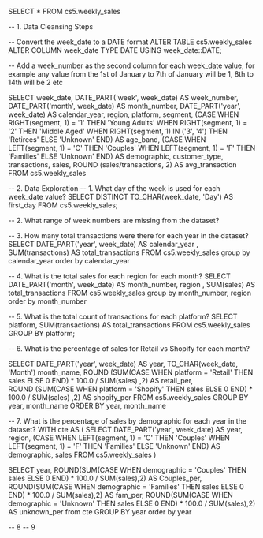 SELECT * FROM cs5.weekly_sales

-- 1. Data Cleansing Steps

-- Convert the week_date to a DATE format
ALTER TABLE cs5.weekly_sales ALTER COLUMN week_date TYPE DATE USING week_date::DATE;

-- Add a week_number as the second column for each week_date value, for example any value from the 1st of January to 7th of January will be 1, 8th to 14th will be 2 etc

SELECT week_date,
 DATE_PART('week', week_date) AS week_number,
 DATE_PART('month', week_date) AS month_number,
 DATE_PART('year', week_date) AS calendar_year,
 region, platform, segment,
 (CASE
     WHEN RIGHT(segment, 1) = '1' THEN 'Young Adults'
     WHEN RIGHT(segment, 1) = '2' THEN 'Middle Aged'
     WHEN RIGHT(segment, 1) IN ('3', '4') THEN 'Retirees'
     ELSE 'Unknown' END) AS age_band, 
 (CASE
     WHEN LEFT(segment, 1) = 'C' THEN 'Couples'
     WHEN LEFT(segment, 1) = 'F' THEN 'Families'
     ELSE 'Unknown' END) AS demographic, customer_type, transactions,
	 sales, ROUND (sales/transactions, 2) AS avg_transaction FROM cs5.weekly_sales


-- 2. Data Exploration
-- 1. What day of the week is used for each week_date value?
SELECT DISTINCT TO_CHAR(week_date, 'Day') AS first_day FROM cs5.weekly_sales;

-- 2. What range of week numbers are missing from the dataset?

-- 3. How many total transactions were there for each year in the dataset?
SELECT DATE_PART('year', week_date) AS calendar_year , SUM(transactions) AS total_transactions FROM cs5.weekly_sales group  by calendar_year order by calendar_year

-- 4. What is the total sales for each region for each month?
SELECT  DATE_PART('month', week_date) AS month_number, region , SUM(sales) AS total_transactions FROM cs5.weekly_sales group by month_number, region order by month_number

-- 5. What is the total count of transactions for each platform?
SELECT platform, SUM(transactions) AS total_transactions FROM cs5.weekly_sales GROUP BY platform;

-- 6. What is the percentage of sales for Retail vs Shopify for each month?

SELECT  DATE_PART('year', week_date) AS year, TO_CHAR(week_date, 'Month') month_name, 
 ROUND (SUM(CASE WHEN platform = 'Retail' THEN sales ELSE 0 END) * 100.0 / SUM(sales) ,2) AS retail_per,  
 ROUND (SUM(CASE WHEN platform = 'Shopify' THEN sales ELSE 0 END) * 100.0 / SUM(sales) ,2) AS shopify_per
FROM cs5.weekly_sales GROUP BY
year, month_name ORDER BY year, month_name

-- 7. What is the percentage of sales by demographic for each year in the dataset?
WITH cte AS (
SELECT DATE_PART('year', week_date) AS year, region,
(CASE WHEN LEFT(segment, 1) = 'C' THEN 'Couples'
      WHEN LEFT(segment, 1) = 'F' THEN 'Families'
      ELSE 'Unknown' END) AS demographic, sales FROM  cs5.weekly_sales )

SELECT year, 
ROUND(SUM(CASE WHEN demographic = 'Couples' THEN sales ELSE 0 END) * 100.0 / SUM(sales),2) AS Couples_per,
ROUND(SUM(CASE WHEN demographic = 'Families' THEN sales ELSE 0 END) * 100.0 / SUM(sales),2) AS fam_per,
ROUND(SUM(CASE WHEN demographic = 'Unknown' THEN sales ELSE 0 END) * 100.0 / SUM(sales),2) AS unknown_per
from cte GROUP BY year order by year

-- 8 
-- 9
